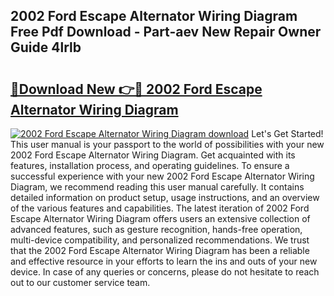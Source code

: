 ## 2002 Ford Escape Alternator Wiring Diagram Free Pdf Download - Part-aev New Repair Owner Guide 4lrlb

# <h2><a href="http://dfi0hdq.blite.top/?on=2002+Ford+Escape+Alternator+Wiring+Diagram">🔗Download New 👉🔴 2002 Ford Escape Alternator Wiring Diagram</a></h2>

[![2002 Ford Escape Alternator Wiring Diagram download](https://i.imgur.com/lujVjoI.png)](http://dfi0hdq.blite.top/?on=2002+Ford+Escape+Alternator+Wiring+Diagram)
Let's Get Started! This user manual is your passport to the world of possibilities with your new 2002 Ford Escape Alternator Wiring Diagram. Get acquainted with its features, installation process, and operating guidelines. To ensure a successful experience with your new 2002 Ford Escape Alternator Wiring Diagram, we recommend reading this user manual carefully. It contains detailed information on product setup, usage instructions, and an overview of the various features and capabilities. The latest iteration of 2002 Ford Escape Alternator Wiring Diagram offers users an extensive collection of advanced features, such as gesture recognition, hands-free operation, multi-device compatibility, and personalized recommendations. We trust that the 2002 Ford Escape Alternator Wiring Diagram has been a reliable and effective resource in your efforts to learn the ins and outs of your new device. In case of any queries or concerns, please do not hesitate to reach out to our customer service team.
